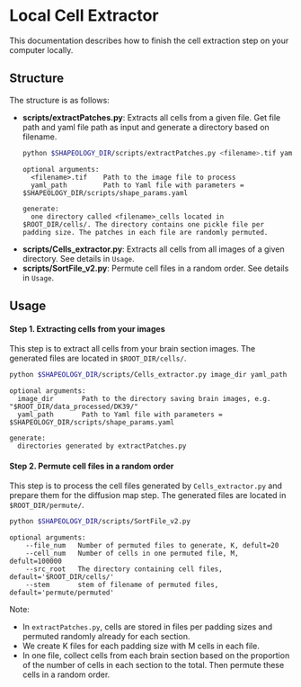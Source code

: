 # Local Cell Extractor
This documentation describes how to finish the cell extraction step on your computer locally.
## Structure
The structure is as follows:
* **scripts/extractPatches.py**: Extracts all cells from a given file. Get file path and yaml file path as input and generate a directory based on filename.
    ```bash
    python $SHAPEOLOGY_DIR/scripts/extractPatches.py <filename>.tif yaml_path
    ```
    ```
    optional arguments:
      <filename>.tif    Path to the image file to process
      yaml_path         Path to Yaml file with parameters = $SHAPEOLOGY_DIR/scripts/shape_params.yaml
    
    generate:
      one directory called <filename>_cells located in $ROOT_DIR/cells/. The directory contains one pickle file per padding size. The patches in each file are randomly permuted.
    ```
* **scripts/Cells_extractor.py**: Extracts all cells from all images of a given directory. See details in `Usage`.
* **scripts/SortFile_v2.py**: Permute cell files in a random order. See details in `Usage`.

## Usage
#### Step 1. Extracting cells from your images
This step is to extract all cells from your brain section images. The generated files are located in `$ROOT_DIR/cells/`.
```bash
python $SHAPEOLOGY_DIR/scripts/Cells_extractor.py image_dir yaml_path
```
```
optional arguments:
  image_dir       Path to the directory saving brain images, e.g. "$ROOT_DIR/data_processed/DK39/"
  yaml_path       Path to Yaml file with parameters = $SHAPEOLOGY_DIR/scripts/shape_params.yaml

generate:
  directories generated by extractPatches.py
```
#### Step 2. Permute cell files in a random order
This step is to process the cell files generated by `Cells_extractor.py`
and prepare them for the diffusion map step. The generated files are located in `$ROOT_DIR/permute/`.
```bash
python $SHAPEOLOGY_DIR/scripts/SortFile_v2.py 
```
``` 
optional arguments:
    --file_num   Number of permuted files to generate, K, defult=20
    --cell_num   Number of cells in one permuted file, M, defult=100000
    --src_root   The directory containing cell files, default='$ROOT_DIR/cells/'
    --stem       stem of filename of permuted files, default='permute/permuted'
```
Note:
* In `extractPatches.py`, cells are stored in files per padding sizes and permuted randomly already for each section.
* We create K files for each padding size with M cells in each file. 
* In one file, collect cells from each brain section based on the proportion
 of the number of cells in each section to the total. Then permute these 
 cells in a random order.